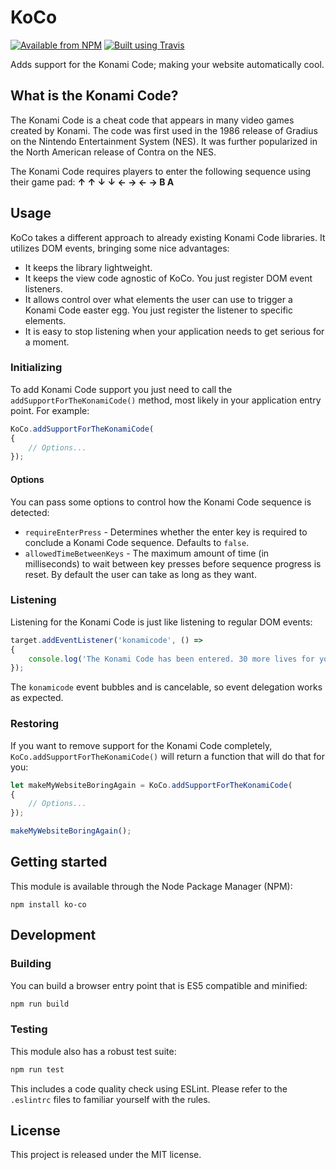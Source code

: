 # KoCo

[![Available from NPM](https://img.shields.io/npm/v/ko-co.svg?maxAge=900)](https://www.npmjs.com/package/ko-co)
[![Built using Travis](https://img.shields.io/travis/lsphillips/KoCo/master.svg?maxAge=900)](https://travis-ci.org/lsphillips/KoCo)

Adds support for the Konami Code; making your website automatically cool.

## What is the Konami Code?

The Konami Code is a cheat code that appears in many video games created by Konami. The code was first used in the 1986 release of Gradius on the Nintendo Entertainment System (NES). It was further popularized in the North American release of Contra on the NES.

The Konami Code requires players to enter the following sequence using their game pad: **↑ ↑ ↓ ↓ ← → ← → B A**

## Usage

KoCo takes a different approach to already existing Konami Code libraries. It utilizes DOM events, bringing some nice advantages:

- It keeps the library lightweight.
- It keeps the view code agnostic of KoCo. You just register DOM event listeners.
- It allows control over what elements the user can use to trigger a Konami Code easter egg. You just register the listener to specific elements.
- It is easy to stop listening when your application needs to get serious for a moment.

### Initializing

To add Konami Code support you just need to call the `addSupportForTheKonamiCode()` method, most likely in your application entry point. For example:

``` js
KoCo.addSupportForTheKonamiCode(
{
    // Options...
});
```

#### Options

You can pass some options to control how the Konami Code sequence is detected:

- `requireEnterPress` - Determines whether the enter key is required to conclude a Konami Code sequence. Defaults to `false`.
- `allowedTimeBetweenKeys` - The maximum amount of time (in milliseconds) to wait between key presses before sequence progress is reset. By default the user can take as long as they want.

### Listening

Listening for the Konami Code is just like listening to regular DOM events:

``` js
target.addEventListener('konamicode', () =>
{
    console.log('The Konami Code has been entered. 30 more lives for you!');
});
```

The `konamicode` event bubbles and is cancelable, so event delegation works as expected.

### Restoring

If you want to remove support for the Konami Code completely, `KoCo.addSupportForTheKonamiCode()` will return a function that will do that for you:

``` js
let makeMyWebsiteBoringAgain = KoCo.addSupportForTheKonamiCode(
{
    // Options...
});

makeMyWebsiteBoringAgain();
```

## Getting started

This module is available through the Node Package Manager (NPM):

```
npm install ko-co
```

## Development

### Building

You can build a browser entry point that is ES5 compatible and minified:

``` sh
npm run build
```

### Testing

This module also has a robust test suite:

``` sh
npm run test
```

This includes a code quality check using ESLint. Please refer to the `.eslintrc` files to familiar yourself with the rules.

## License

This project is released under the MIT license.
